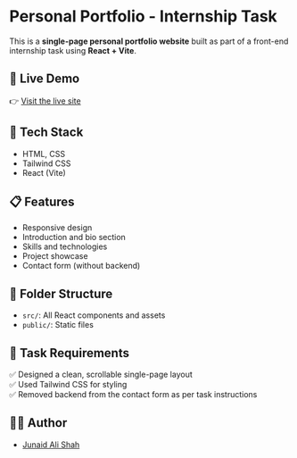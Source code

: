  # Personal Portfolio - Internship Task

This is a **single-page personal portfolio website** built as part of a front-end internship task using **React + Vite**.

## 🚀 Live Demo

👉 [Visit the live site](https://task1-psi-flame.vercel.app/)

## 🧰 Tech Stack

- HTML, CSS
- Tailwind CSS
- React (Vite)

## 📋 Features

- Responsive design
- Introduction and bio section
- Skills and technologies
- Project showcase
- Contact form (without backend)

## 📁 Folder Structure

- `src/`: All React components and assets
- `public/`: Static files

## 📌 Task Requirements

✅ Designed a clean, scrollable single-page layout  
✅ Used Tailwind CSS for styling  
✅ Removed backend from the contact form as per task instructions

## 🧑‍💻 Author

- [Junaid Ali Shah](https://github.com/Junaidalishah)

 
